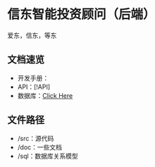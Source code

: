 # 信东智能投资顾问（后端）
爱东，信东，等东
## 文档速览
- 开发手册：
- API：[!API]
- 数据库：[Click Here](doc/Database.md)
## 文件路径
- /src：源代码
- /doc：一些文档
- /sql：数据库关系模型